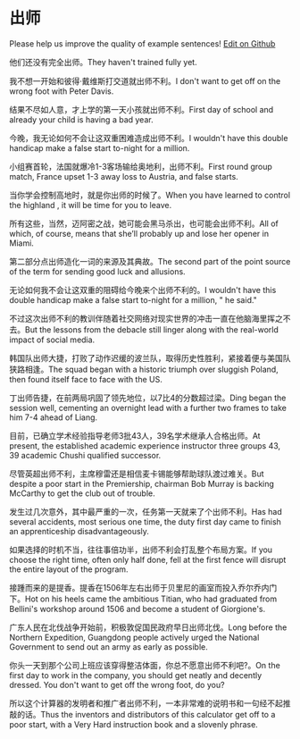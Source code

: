 # 出师

Please help us improve the quality of example sentences! [Edit on Github](https://github.com/jiyushe/jiyu-example-sentence-source/blob/main/chinese/chushi_3.md)

<p><span class="chinese">他们还没有完全出师。</span><span class="english">They haven't trained fully yet.</span></p>

<p><span class="chinese">我不想一开始和彼得·戴维斯打交道就出师不利。</span><span class="english">I don't want to get off on the wrong foot with Peter Davis.</span></p>

<p><span class="chinese">结果不尽如人意，才上学的第一天小孩就出师不利。</span><span class="english">First day of school and already your child is having a bad year.</span></p>

<p><span class="chinese">今晚，我无论如何不会让这双重困难造成出师不利。</span><span class="english">I wouldn't have this double handicap make a false start to-night for a million.</span></p>

<p><span class="chinese">小组赛首轮，法国就爆冷1-3客场输给奥地利，出师不利。</span><span class="english">First round group match, France upset 1-3 away loss to Austria, and false starts.</span></p>

<p><span class="chinese">当你学会控制高地时，就是你出师的时候了。</span><span class="english">When you have learned to control the highland , it will be time for you to leave.</span></p>

<p><span class="chinese">所有这些，当然，迈阿密之战，她可能会黑马杀出，也可能会出师不利。</span><span class="english">All of which, of course, means that she’ll probably up and lose her opener in Miami.</span></p>

<p><span class="chinese">第二部分点出师造化一词的来源及其典故。</span><span class="english">The second part of the point source of the term for sending good luck and allusions.</span></p>

<p><span class="chinese">无论如何我不会让这双重的阻碍给今晚来个出师不利的。</span><span class="english">I wouldn't have this double handicap make a false start to-night for a million, " he said."</span></p>

<p><span class="chinese">不过这次出师不利的教训伴随着社交网络对现实世界的冲击一直在他脑海里挥之不去。</span><span class="english">But the lessons from the debacle still linger along with the real-world impact of social media.</span></p>

<p><span class="chinese">韩国队出师大捷，打败了动作迟缓的波兰队，取得历史性胜利，紧接着便与美国队狭路相逢。</span><span class="english">The squad began with a historic triumph over sluggish Poland, then found itself face to face with the US.</span></p>

<p><span class="chinese">丁出师告捷，在前两局巩固了领先地位，以7比4的分数超过梁。</span><span class="english">Ding began the session well, cementing an overnight lead with a further two frames to take him 7-4 ahead of Liang.</span></p>

<p><span class="chinese">目前，已确立学术经验指导老师3批43人，39名学术继承人合格出师。</span><span class="english">At present, the established academic experience instructor three groups 43, 39 academic Chushi qualified successor.</span></p>

<p><span class="chinese">尽管英超出师不利，主席穆雷还是相信麦卡锡能够帮助球队渡过难关。</span><span class="english">But despite a poor start in the Premiership, chairman Bob Murray is backing McCarthy to get the club out of trouble.</span></p>

<p><span class="chinese">发生过几次意外，其中最严重的一次，任务第一天就来了个出师不利。</span><span class="english">Has had several accidents, most serious one time, the duty first day came to finish an apprenticeship disadvantageously.</span></p>

<p><span class="chinese">如果选择的时机不当，往往事倍功半，出师不利会打乱整个布局方案。</span><span class="english">If you choose the right time, often only half done, fell at the first fence will disrupt the entire layout of the program.</span></p>

<p><span class="chinese">接踵而来的是提香。提香在1506年左右出师于贝里尼的画室而投入乔尔乔内门下。</span><span class="english">Hot on his heels came the ambitious Titian, who had graduated from Bellini's workshop around 1506 and become a student of Giorgione's.</span></p>

<p><span class="chinese">广东人民在北伐战争开始前，积极敦促国民政府早日出师北伐。</span><span class="english">Long before the Northern Expedition, Guangdong people actively urged the National Government to send out an army as early as possible.</span></p>

<p><span class="chinese">你头一天到那个公司上班应该穿得整洁体面，你总不愿意出师不利吧?。</span><span class="english">On the first day to work in the company, you should get neatly and decently dressed. You don't want to get off the wrong foot, do you?</span></p>

<p><span class="chinese">所以这个计算器的发明者和推广者出师不利，一本非常难的说明书和一句经不起推敲的话。</span><span class="english">Thus the inventors and distributors of this calculator get off to a poor start, with a Very Hard instruction book and a slovenly phrase.</span></p>

